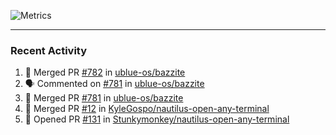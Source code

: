![Metrics](https://metrics.lecoq.io/KyleGospo?template=classic&base=header%2C%20activity%2C%20community%2C%20repositories%2C%20metadata&base.indepth=false&base.hireable=false&base.skip=false&config.timezone=America%2FLos_Angeles)

---
### Recent Activity
<!--START_SECTION:activity-->
1. 🎉 Merged PR [#782](https://github.com/ublue-os/bazzite/pull/782) in [ublue-os/bazzite](https://github.com/ublue-os/bazzite)
2. 🗣 Commented on [#781](https://github.com/ublue-os/bazzite/pull/781#issuecomment-1950961831) in [ublue-os/bazzite](https://github.com/ublue-os/bazzite)
3. 🎉 Merged PR [#781](https://github.com/ublue-os/bazzite/pull/781) in [ublue-os/bazzite](https://github.com/ublue-os/bazzite)
4. 🎉 Merged PR [#12](https://github.com/KyleGospo/nautilus-open-any-terminal/pull/12) in [KyleGospo/nautilus-open-any-terminal](https://github.com/KyleGospo/nautilus-open-any-terminal)
5. 💪 Opened PR [#131](https://github.com/Stunkymonkey/nautilus-open-any-terminal/pull/131) in [Stunkymonkey/nautilus-open-any-terminal](https://github.com/Stunkymonkey/nautilus-open-any-terminal)
<!--END_SECTION:activity-->
